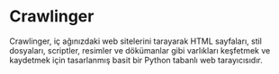 # Crawlinger
Crawlinger, iç ağınızdaki web sitelerini tarayarak HTML sayfaları, stil dosyaları, scriptler, resimler ve dökümanlar gibi varlıkları keşfetmek ve kaydetmek için tasarlanmış basit bir Python tabanlı web tarayıcısıdır.
